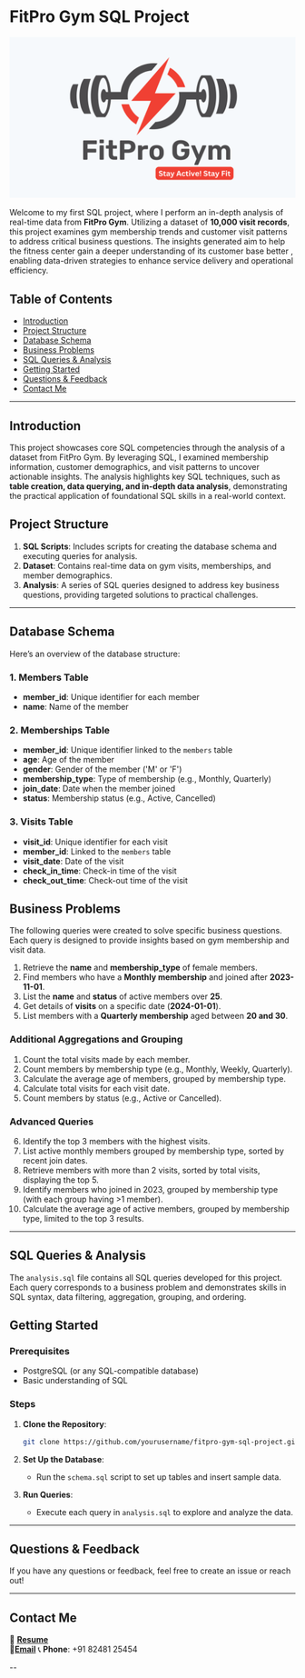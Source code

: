 # FitPro Gym SQL Project

![Project Image Placeholder](https://github.com/sureka2003/Fitpro/blob/main/Fitpro_logo.png) 


Welcome to my first SQL project, where I perform an in-depth analysis of real-time data from **FitPro Gym**. Utilizing a dataset of **10,000 visit records**, this project examines gym membership trends and customer visit patterns to address critical business questions. The insights generated aim to help the fitness center gain a deeper understanding of its customer base better , enabling data-driven strategies to enhance service delivery and operational efficiency.

## Table of Contents
- [Introduction](#introduction)
- [Project Structure](#project-structure)
- [Database Schema](#database-schema)
- [Business Problems](#business-problems)
- [SQL Queries & Analysis](#sql-queries--analysis)
- [Getting Started](#getting-started)
- [Questions & Feedback](#questions--feedback)
- [Contact Me](#contact-me)

---

## Introduction

This project showcases core SQL competencies through the analysis of a dataset from FitPro Gym. By leveraging SQL, I examined membership information, customer demographics, and visit patterns to uncover actionable insights. The analysis highlights key SQL techniques, such as **table creation, data querying, and in-depth data analysis**, demonstrating the practical application of foundational SQL skills in a real-world context.

## Project Structure

1. **SQL Scripts**: Includes scripts for creating the database schema and executing queries for analysis.
2. **Dataset**:  Contains real-time data on gym visits, memberships, and member demographics.
3. **Analysis**:  A series of SQL queries designed to address key business questions, providing targeted solutions to practical challenges.

---

## Database Schema

Here’s an overview of the database structure:

### 1. **Members Table**
- **member_id**: Unique identifier for each member
- **name**: Name of the member

### 2. **Memberships Table**
- **member_id**: Unique identifier linked to the `members` table
- **age**: Age of the member
- **gender**: Gender of the member ('M' or 'F')
- **membership_type**: Type of membership (e.g., Monthly, Quarterly)
- **join_date**: Date when the member joined
- **status**: Membership status (e.g., Active, Cancelled)

### 3. **Visits Table**
- **visit_id**: Unique identifier for each visit
- **member_id**: Linked to the `members` table
- **visit_date**: Date of the visit
- **check_in_time**: Check-in time of the visit
- **check_out_time**: Check-out time of the visit

## Business Problems

The following queries were created to solve specific business questions. Each query is designed to provide insights based on gym membership and visit data.

1. Retrieve the **name** and **membership_type** of female members.
2. Find members who have a **Monthly membership** and joined after **2023-11-01**.
3. List the **name** and **status** of active members over **25**.
4. Get details of **visits** on a specific date (**2024-01-01**).
5. List members with a **Quarterly membership** aged between **20 and 30**.

### Additional Aggregations and Grouping

1. Count the total visits made by each member.  
2. Count members by membership type (e.g., Monthly, Weekly, Quarterly).  
3. Calculate the average age of members, grouped by membership type.  
4. Calculate total visits for each visit date.  
5. Count members by status (e.g., Active or Cancelled).  

### Advanced Queries

6. Identify the top 3 members with the highest visits.  
7. List active monthly members grouped by membership type, sorted by recent join dates.  
8. Retrieve members with more than 2 visits, sorted by total visits, displaying the top 5.  
9. Identify members who joined in 2023, grouped by membership type (with each group having >1 member).  
10. Calculate the average age of active members, grouped by membership type, limited to the top 3 results.


---

## SQL Queries & Analysis

The `analysis.sql` file contains all SQL queries developed for this project. Each query corresponds to a business problem and demonstrates skills in SQL syntax, data filtering, aggregation, grouping, and ordering.

## Getting Started

### Prerequisites
- PostgreSQL (or any SQL-compatible database)
- Basic understanding of SQL

### Steps
1. **Clone the Repository**:
   ```bash
   git clone https://github.com/yourusername/fitpro-gym-sql-project.git
   ```
2. **Set Up the Database**:
   - Run the `schema.sql` script to set up tables and insert sample data.

3. **Run Queries**:
   - Execute each query in `analysis.sql` to explore and analyze the data.

---

## Questions & Feedback

If you have any questions or feedback, feel free to create an issue or reach out!

---

## Contact Me

📄 **[Resume](#)**  
📧**[Email](mailto:surekafathimasf2003@gmail.com)**
📞 **Phone**: +91 82481 25454

--
